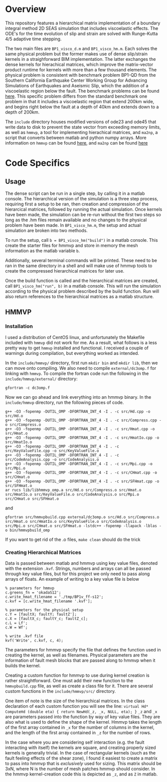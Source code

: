 # Overview 
This repository features a hierarchical matrix implementation of a boundary integral method 2D SEAS simulation that includes viscoelastic effects. The ODE's for the time evolution of slip and strain are solved with Runge-Kutta 4/5 adaptive time stepping. 

The two main files are `BP1_visco_d.m` and `BP1_visco_hm.m`. Each solves the same physical problem but the former makes use of dense slip/strain kernels in a straighforward BIM implementation. The latter exchanges the dense kernels for hierachical matrices, which improve the matrix-vector product runtime for kernels with more than a few thousand elements. The physical problem is consistent with benchmark problem BP1-QD from the Southern California Earthquake Center Working Group for Advancing Simulations of Earthquakes and Aseismic Slip, which the addition of a viscoelastic region below the fault. The benchmark problems can be found [here](https://strike.scec.org/cvws/seas/benchmark_descriptions.html). This specific problem differs from the standard benchmark one problem in that it includes a viscoelastic region that extend 200km wide, and begins right below the fault at a depth of 40km and extends down to a depth of 200km. 

The `include` directory houses modified versions of ode23 and ode45 that write data to disk to prevent the state vector from exceeding memory limits, as well as `hmmvp`, a tool for implementing hierachical matrices, and `ma2np`, a script that converts between matlab and python numpy arrays. More information on `hmmvp` can be found [here](https://github.com/ambrad/hmmvp), and `ma2np` can be found [here](https://github.com/joe-of-all-trades/mat2np)

# Code Specifics
## Usage
The dense script can be run in a single step, by calling it in a matlab console. The hierarchical version of the simulation is a three step process, requiring first a setup to be ran, then creation and compression of the hierarcical matrices, followed by running the actual simulation. Once kernels have been made, the simulation can be re-run without the first two steps so long as the .hm files remain available and no changes to the physical problem have been made. In `BP1_visco_hm.m`, the setup and actual simulation are broken into two methods. 

To run the setup, call `b = BP1_visco_hm("build")` in a matlab console. This create the starter files for hmmvp and store in memory the mesh information as the matlab variable `b`. 

Additionally, several terminal commands will be printed. These need to be ran in the same directory in a shell and will make use of hmmvp tools to create the compressed hierarchical matrices for later use. 

Once the build function is called and the hierarchical matrices are created, call `BP1_visco_hm("run", b)` in a matlab console. This will run the simulation according to the physical problem described by the build function. Run will also return references to the hierarchical matrices as a matlab structure. 

## HMMVP
### Installation
I used a distribution of CentOS linux, and unfortunately the Makefile included with `hmmvp` did not work for me. As a result, what follows is a less pretty way to get `hmmvp` installed and functional. I received a couple of warnings during compilation, but everything worked as intended. 

In the `include/hmmvp/` directory, first run `mkdir bin` and `mkdir lib`, then we can move onto compiling. We also need to compile `external/dc3omp.f` for linking with `hmmvp`. To compile the fortran code run the following in the `include/hmmvp/external/` directory:
```
gfortran -c dc3omp.f
```

Now we can go ahead and link everything into an hmmvp binary. In the `include/hmmvp` directory, run the following pieces of code. 

```
g++ -O3 -fopenmp -DUTIL_OMP -DFORTRAN_INT_4 -I . -c src/Hd.cpp -o src/Hd.o
g++ -O3 -fopenmp -DUTIL_OMP -DFORTRAN_INT_4 -I . -c src/Compress.cpp -o src/Compress.o
g++ -O3 -fopenmp -DUTIL_OMP -DFORTRAN_INT_4 -I . -c src/Hmat.cpp -o src/Hmat.o
g++ -O3 -fopenmp -DUTIL_OMP -DFORTRAN_INT_4 -I . -c src/HmatIo.cpp -o src/HmatIo.o
g++ -O3 -fopenmp -DUTIL_OMP -DFORTRAN_INT_4 -I . -c src/KeyValueFile.cpp -o src/KeyValueFile.o
g++ -O3 -fopenmp -DUTIL_OMP -DFORTRAN_INT_4 -I . -c src/CodeAnalysis.cpp -o src/CodeAnalysis.o
g++ -O3 -fopenmp -DUTIL_OMP -DFORTRAN_INT_4 -I . -c src/Mpi.cpp -o src/Mpi.o
g++ -O3 -fopenmp -DUTIL_OMP -DFORTRAN_INT_4 -I . -c src/CHmat.cpp -o src/CHmat.o
g++ -O3 -fopenmp -DUTIL_OMP -DFORTRAN_INT_4 -I . -c src/SFHmat.cpp -o src/SFHmat.o
ar rucs lib/libhmmvp_omp.a src/Hd.o src/Compress.o src/Hmat.o src/HmatIo.o src/KeyValueFile.o src/CodeAnalysis.o src/Mpi.o src/CHmat.o src/SFHmat.o
```
and 
```
gfortran src/hmmvpbuild.cpp external/dc3omp.o src/Hd.o src/Compress.o src/Hmat.o src/HmatIo.o src/KeyValueFile.o src/CodeAnalysis.o src/Mpi.o src/CHmat.o src/SFHmat.o -lstdc++ -fopenmp -llapack -lblas -o bin/hmmvpbuild_omp
```
If you want to get rid of the .o files, `make clean` should do the trick

### Creating Hierarchical Matrices
Data is passed between matlab and hmmvp using key value files, denoted with the extension `.kvf`. Strings, numbers and arrays can all be passed through key value files, but for this project we only need to pass along arrays of floats. An example of writing to a key value file is below
```
% parameters for hmmvp
c.greens_fn = 'okadaS12';
c.write_hmat_filename = './tmp/BP1v_ff-s12';
c.kvf = [c.write_hmat_filename '.kvf'];

% parameters for the physical setup
c.Y = [faultX; faultY; faultZ'];
c.X = [faultX_c; faultY_c; faultZ_c];
c.L = Lf';
c.W = Wf';

% write .kvf file
kvf('Write', c.kvf, c, 4);
```

The parameters for hmmvp specify the file that defines the function used in creating the kernel, as well as filenames. Physical parameters are the information of fault mesh blocks that are passed along to hmmvp when it builds the kernel. 

Creating a custom function for hmmvp to use during kernel creation is rather straightforward. One must add their new function to the `hmmvpbuild.cpp` file, as well as create a class file for it. There are several custom functions in the `include/hmmvp/src/` directory. 

One item of note is the size of the hierarchical matrices. In the class declaration of each custom function you will see the line:
`virtual Hd* ComputeHd (double eta) { return NewHd(_z, _x, NULL, eta); }`
`_z` and `_x` are parameters passed into the function by way of key value files. They are also what is used to define the shape of the kernel. Hmmvp takes the length of the first array contained in `_x` for the number of columns in the kernel, and the length of the first array contained in `_z` for the number of rows. 

In the case where you are considering self interaction (e.g. the fault interacting with itself) the kernels are square, and creating properly sized kernels is generally trivial. In the case of rectangular kernels (such as the fault feeling effects of the shear zone), I found it easiest to create a matrix to pass into hmmvp that is *exclusively* used for sizing. This matrix should be 3xN, where N is the number of mesh patches hmmvp should consider. In the hmmvp kernel-creation code this is depicted as `_z`, and as `Z` in matlab. 

